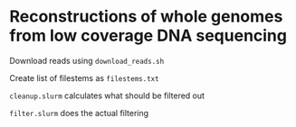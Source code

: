 # Reconstructions of whole genomes from low coverage DNA sequencing

Download reads using `download_reads.sh`

Create list of filestems as `filestems.txt`

`cleanup.slurm` calculates what should be filtered out

`filter.slurm` does the actual filtering 
